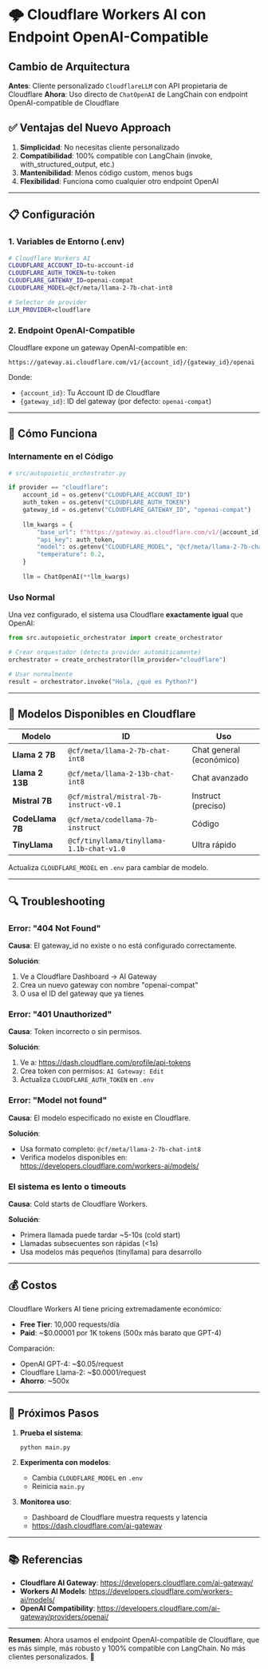 # 🌩️ Cloudflare Workers AI con Endpoint OpenAI-Compatible

## Cambio de Arquitectura

**Antes**: Cliente personalizado `CloudflareLLM` con API propietaria de Cloudflare
**Ahora**: Uso directo de `ChatOpenAI` de LangChain con endpoint OpenAI-compatible de Cloudflare

## ✅ Ventajas del Nuevo Approach

1. **Simplicidad**: No necesitas cliente personalizado
2. **Compatibilidad**: 100% compatible con LangChain (invoke, with_structured_output, etc.)
3. **Mantenibilidad**: Menos código custom, menos bugs
4. **Flexibilidad**: Funciona como cualquier otro endpoint OpenAI

---

## 📋 Configuración

### 1. Variables de Entorno (.env)

```bash
# Cloudflare Workers AI
CLOUDFLARE_ACCOUNT_ID=tu-account-id
CLOUDFLARE_AUTH_TOKEN=tu-token
CLOUDFLARE_GATEWAY_ID=openai-compat
CLOUDFLARE_MODEL=@cf/meta/llama-2-7b-chat-int8

# Selector de provider
LLM_PROVIDER=cloudflare
```

### 2. Endpoint OpenAI-Compatible

Cloudflare expone un gateway OpenAI-compatible en:

```
https://gateway.ai.cloudflare.com/v1/{account_id}/{gateway_id}/openai
```

Donde:
- `{account_id}`: Tu Account ID de Cloudflare
- `{gateway_id}`: ID del gateway (por defecto: `openai-compat`)

---

## 🔧 Cómo Funciona

### Internamente en el Código

```python
# src/autopoietic_orchestrator.py

if provider == "cloudflare":
    account_id = os.getenv("CLOUDFLARE_ACCOUNT_ID")
    auth_token = os.getenv("CLOUDFLARE_AUTH_TOKEN")
    gateway_id = os.getenv("CLOUDFLARE_GATEWAY_ID", "openai-compat")
    
    llm_kwargs = {
        "base_url": f"https://gateway.ai.cloudflare.com/v1/{account_id}/{gateway_id}/openai",
        "api_key": auth_token,
        "model": os.getenv("CLOUDFLARE_MODEL", "@cf/meta/llama-2-7b-chat-int8"),
        "temperature": 0.2,
    }
    
    llm = ChatOpenAI(**llm_kwargs)
```

### Uso Normal

Una vez configurado, el sistema usa Cloudflare **exactamente igual** que OpenAI:

```python
from src.autopoietic_orchestrator import create_orchestrator

# Crear orquestador (detecta provider automáticamente)
orchestrator = create_orchestrator(llm_provider="cloudflare")

# Usar normalmente
result = orchestrator.invoke("Hola, ¿qué es Python?")
```

---

## 🎯 Modelos Disponibles en Cloudflare

| Modelo | ID | Uso |
|--------|-----|-----|
| **Llama 2 7B** | `@cf/meta/llama-2-7b-chat-int8` | Chat general (económico) |
| **Llama 2 13B** | `@cf/meta/llama-2-13b-chat-int8` | Chat avanzado |
| **Mistral 7B** | `@cf/mistral/mistral-7b-instruct-v0.1` | Instruct (preciso) |
| **CodeLlama 7B** | `@cf/meta/codellama-7b-instruct` | Código |
| **TinyLlama** | `@cf/tinyllama/tinyllama-1.1b-chat-v1.0` | Ultra rápido |

Actualiza `CLOUDFLARE_MODEL` en `.env` para cambiar de modelo.

---

## 🔍 Troubleshooting

### Error: "404 Not Found"

**Causa**: El gateway_id no existe o no está configurado correctamente.

**Solución**:
1. Ve a Cloudflare Dashboard → AI Gateway
2. Crea un nuevo gateway con nombre "openai-compat"
3. O usa el ID del gateway que ya tienes

### Error: "401 Unauthorized"

**Causa**: Token incorrecto o sin permisos.

**Solución**:
1. Ve a: https://dash.cloudflare.com/profile/api-tokens
2. Crea token con permisos: `AI Gateway: Edit`
3. Actualiza `CLOUDFLARE_AUTH_TOKEN` en `.env`

### Error: "Model not found"

**Causa**: El modelo especificado no existe en Cloudflare.

**Solución**:
- Usa formato completo: `@cf/meta/llama-2-7b-chat-int8`
- Verifica modelos disponibles en: https://developers.cloudflare.com/workers-ai/models/

### El sistema es lento o timeouts

**Causa**: Cold starts de Cloudflare Workers.

**Solución**:
- Primera llamada puede tardar ~5-10s (cold start)
- Llamadas subsecuentes son rápidas (<1s)
- Usa modelos más pequeños (tinyllama) para desarrollo

---

## 💰 Costos

Cloudflare Workers AI tiene pricing extremadamente económico:

- **Free Tier**: 10,000 requests/día
- **Paid**: ~$0.00001 por 1K tokens (500x más barato que GPT-4)

Comparación:
- OpenAI GPT-4: ~$0.05/request
- Cloudflare Llama-2: ~$0.0001/request
- **Ahorro**: ~500x

---

## 🚀 Próximos Pasos

1. **Prueba el sistema**:
   ```bash
   python main.py
   ```

2. **Experimenta con modelos**:
   - Cambia `CLOUDFLARE_MODEL` en `.env`
   - Reinicia `main.py`

3. **Monitorea uso**:
   - Dashboard de Cloudflare muestra requests y latencia
   - https://dash.cloudflare.com/ai-gateway

---

## 📚 Referencias

- **Cloudflare AI Gateway**: https://developers.cloudflare.com/ai-gateway/
- **Workers AI Models**: https://developers.cloudflare.com/workers-ai/models/
- **OpenAI Compatibility**: https://developers.cloudflare.com/ai-gateway/providers/openai/

---

**Resumen**: Ahora usamos el endpoint OpenAI-compatible de Cloudflare, que es más simple, más robusto y 100% compatible con LangChain. No más clientes personalizados. 🎉
